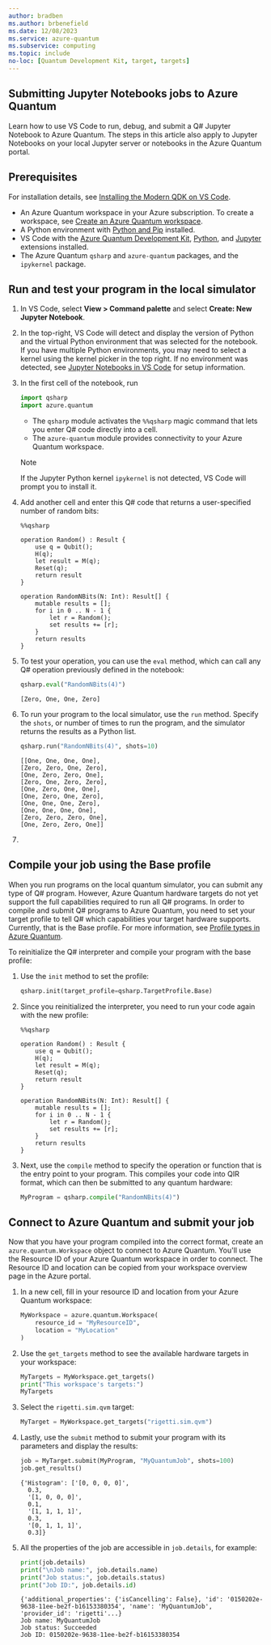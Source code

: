 ```yaml
---
author: bradben
ms.author: brbenefield
ms.date: 12/08/2023
ms.service: azure-quantum
ms.subservice: computing
ms.topic: include
no-loc: [Quantum Development Kit, target, targets]
---
```


## Submitting Jupyter Notebooks jobs to Azure Quantum

Learn how to use VS Code to run, debug, and submit a Q# Jupyter Notebook to Azure Quantum. The steps in this article also apply to Jupyter Notebooks on your local Jupyter server or notebooks in the Azure Quantum portal. 

## Prerequisites

For installation details, see [Installing the Modern QDK on VS Code](xref:microsoft.quantum.install-qdk.overview#installing-the-modern-qdk-on-vs-code).

- An Azure Quantum workspace in your Azure subscription. To create a workspace,
  see [Create an Azure Quantum workspace](xref:microsoft.quantum.how-to.workspace).
- A Python environment with [Python and Pip](https://apps.microsoft.com/detail/9NRWMJP3717K) installed. 
- VS Code with the [Azure Quantum Development Kit](https://marketplace.visualstudio.com/items?itemName=quantum.qsharp-lang-vscode), [Python](https://marketplace.visualstudio.com/items?itemName=ms-python.python), and [Jupyter](https://marketplace.visualstudio.com/items?itemName=ms-toolsai.jupyter)  extensions installed.
- The Azure Quantum `qsharp` and `azure-quantum` packages, and the `ipykernel` package. 

## Run and test your program in the local simulator

1. In VS Code, select **View > Command palette** and select **Create: New Jupyter Notebook**. 
1. In the top-right, VS Code will detect and display the version of Python and the virtual Python environment that was selected for the notebook. If you have multiple Python environments, you may need to select a kernel using the kernel picker in the top right. If no environment was detected, see [Jupyter Notebooks in VS Code](https://code.visualstudio.com/docs/datascience/jupyter-notebooks#_setting-up-your-environment) for setup information. 
1. In the first cell of the notebook, run 

    ```python
    import qsharp
    import azure.quantum
    ```
    
    - The `qsharp` module activates the `%%qsharp` magic command that lets you enter Q# code directly into a cell. 
    - The `azure-quantum` module provides connectivity to your Azure Quantum workspace.
    > [!NOTE]
    > If the Jupyter Python kernel `ipykernel` is not detected, VS Code will prompt you to install it.  

1. Add another cell and enter this Q# code that returns a user-specified number of random bits:
 
    ```qsharp
    %%qsharp

    operation Random() : Result {
        use q = Qubit();
        H(q);
        let result = M(q);
        Reset(q);
        return result
    }
    
    operation RandomNBits(N: Int): Result[] {
        mutable results = [];
        for i in 0 .. N - 1 {
            let r = Random();
            set results += [r];
        }
        return results
    }
    ```

1. To test your operation, you can use the `eval` method, which can call any Q# operation previously defined in the notebook:

    ```python
    qsharp.eval("RandomNBits(4)")
    ```

    ```output
    [Zero, One, One, Zero]
    ```

1. To run your program to the local simulator, use the `run` method. Specify the `shots`, or number of times to run the program, and the simulator returns the results as a Python list.

    ```python
    qsharp.run("RandomNBits(4)", shots=10)
    ```

    ```output
    [[One, One, One, One],
    [Zero, Zero, One, Zero],
    [One, Zero, Zero, One],
    [Zero, One, Zero, Zero],
    [One, Zero, One, One],
    [One, Zero, One, Zero],
    [One, One, One, Zero],
    [One, One, One, One],
    [Zero, Zero, Zero, One],
    [One, Zero, Zero, One]]
    ```

1. 

## Compile your job using the Base profile

When you run programs on the local quantum simulator, you can submit any type of Q# program. However, Azure Quantum hardware targets do not yet support the full capabilities required to run all Q# programs. In order to compile and submit Q# programs to Azure Quantum, you need to set your target profile to tell Q# which capabilities your target hardware supports. Currently, that is the Base profile. For more information, see [Profile types in Azure Quantum](xref:microsoft.quantum.target-profiles).

To reinitialize the Q# interpreter and compile your program with the base profile:

1. Use the `init` method to set the profile:

    ```python
    qsharp.init(target_profile=qsharp.TargetProfile.Base)
    ```

1. Since you reinitialized the interpreter, you need to run your code again with the new profile:

    ```qsharp
    %%qsharp

    operation Random() : Result {
        use q = Qubit();
        H(q);
        let result = M(q);
        Reset(q);
        return result
    }
    
    operation RandomNBits(N: Int): Result[] {
        mutable results = [];
        for i in 0 .. N - 1 {
            let r = Random();
            set results += [r];
        }
        return results
    }
    ```

1. Next, use the `compile` method to specify the operation or function that is the entry point to your program. This compiles your code into QIR format, which can then be submitted to any quantum hardware:

    ```python
    MyProgram = qsharp.compile("RandomNBits(4)")
    ```

## Connect to Azure Quantum and submit your job

Now that you have your program compiled into the correct format, create an `azure.quantum.Workspace` object to connect to Azure Quantum. You'll use the Resource ID of your Azure Quantum workspace in order to connect. The Resource ID and location can be copied from your workspace overview page in the Azure portal.

1. In a new cell, fill in your resource ID and location from your Azure Quantum workspace:

    ```python
    MyWorkspace = azure.quantum.Workspace(
        resource_id = "MyResourceID",
        location = "MyLocation"
    )
    ```

1. Use the `get_targets` method to see the available hardware targets in your workspace:

    ```python
    MyTargets = MyWorkspace.get_targets()
    print("This workspace's targets:")
    MyTargets
    ```

1. Select the `rigetti.sim.qvm` target:

    ```python
    MyTarget = MyWorkspace.get_targets("rigetti.sim.qvm")
    ```

1. Lastly, use the `submit` method to submit your program with its parameters and display the results:

    ```python
    job = MyTarget.submit(MyProgram, "MyQuantumJob", shots=100)
    job.get_results()
    ```

    ```output
    {'Histogram': ['[0, 0, 0, 0]',
      0.3,
      '[1, 0, 0, 0]',
      0.1,
      '[1, 1, 1, 1]',
      0.3,
      '[0, 1, 1, 1]',
      0.3]}
    ```

1. All the properties of the job are accessible in `job.details`, for example:

    ```python
    print(job.details)
    print("\nJob name:", job.details.name)
    print("Job status:", job.details.status)
    print("Job ID:", job.details.id)
    ```

    ```output
    {'additional_properties': {'isCancelling': False}, 'id': '0150202e-9638-11ee-be2f-b16153380354', 'name': 'MyQuantumJob', 'provider_id': 'rigetti'...}
    Job name: MyQuantumJob
    Job status: Succeeded
    Job ID: 0150202e-9638-11ee-be2f-b16153380354
    ```
